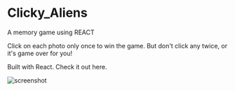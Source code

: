 # Clicky_Aliens
A memory game using REACT

Click on each photo only once to win the game. But don't click any twice, or it's game over for you!

Built with React. Check it out here.

![screenshot](images/title.jpg)
